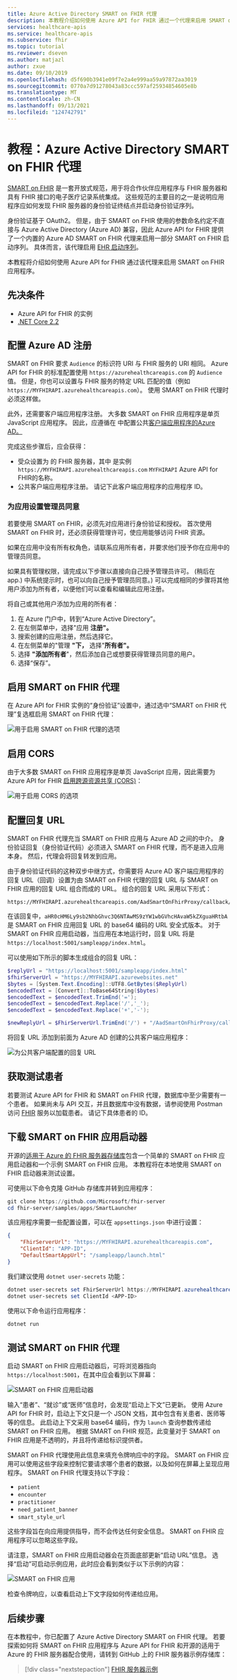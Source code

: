 ```yaml
---
title: Azure Active Directory SMART on FHIR 代理
description: 本教程介绍如何使用 Azure API for FHIR 通过一个代理来启用 SMART on FHIR 应用程序。
services: healthcare-apis
ms.service: healthcare-apis
ms.subservice: fhir
ms.topic: tutorial
ms.reviewer: dseven
ms.author: matjazl
author: zxue
ms.date: 09/10/2019
ms.openlocfilehash: d5f690b3941e09f7e2a4e999aa59a97872aa3019
ms.sourcegitcommit: 0770a7d91278043a83ccc597af25934854605e8b
ms.translationtype: MT
ms.contentlocale: zh-CN
ms.lasthandoff: 09/13/2021
ms.locfileid: "124742791"
---
```

# <a name="tutorial-azure-active-directory-smart-on-fhir-proxy"></a>教程：Azure Active Directory SMART on FHIR 代理

[SMART on FHIR](https://docs.smarthealthit.org/) 是一套开放式规范，用于将合作伙伴应用程序与 FHIR 服务器和具有 FHIR 接口的电子医疗记录系统集成。 这些规范的主要目的之一是说明应用程序应如何发现 FHIR 服务器的身份验证终结点并启动身份验证序列。 

身份验证基于 OAuth2。 但是，由于 SMART on FHIR 使用的参数命名约定不直接与 Azure Active Directory (Azure AD) 兼容，因此 Azure API for FHIR 提供了一个内置的 Azure AD SMART on FHIR 代理来启用一部分 SMART on FHIR 启动序列。 具体而言，该代理启用 [EHR 启动序列](https://hl7.org/fhir/smart-app-launch/#ehr-launch-sequence)。

本教程将介绍如何使用 Azure API for FHIR 通过该代理来启用 SMART on FHIR 应用程序。

## <a name="prerequisites"></a>先决条件

- Azure API for FHIR 的实例
- [.NET Core 2.2](https://dotnet.microsoft.com/download/dotnet-core/2.2)

## <a name="configure-azure-ad-registrations"></a>配置 Azure AD 注册

SMART on FHIR 要求 `Audience` 的标识符 URI 与 FHIR 服务的 URI 相同。 Azure API for FHIR 的标准配置使用 `https://azurehealthcareapis.com` 的 `Audience` 值。 但是，你也可以设置与 FHIR 服务的特定 URL 匹配的值（例如 `https://MYFHIRAPI.azurehealthcareapis.com`）。 使用 SMART on FHIR 代理时必须这样做。

此外，还需要客户端应用程序注册。 大多数 SMART on FHIR 应用程序是单页 JavaScript 应用程序。 因此，应遵循在 中配置公共[客户端应用程序的Azure AD。](register-public-azure-ad-client-app.md)

完成这些步骤后，应会获得：

- 受众设置为 的 FHIR 服务器，其中 是实例 `https://MYFHIRAPI.azurehealthcareapis.com` `MYFHIRAPI` Azure API for FHIR的名称。
- 公共客户端应用程序注册。 请记下此客户端应用程序的应用程序 ID。

### <a name="set-admin-consent-for-your-app"></a>为应用设置管理员同意

若要使用 SMART on FHIR，必须先对应用进行身份验证和授权。 首次使用 SMART on FHIR 时，还必须获得管理许可，使应用能够访问 FHIR 资源。

如果在应用中没有所有权角色，请联系应用所有者，并要求他们授予你在应用中的管理员同意。 

如果具有管理权限，请完成以下步骤以直接向自己授予管理员许可。  (稍后在 app.) 中系统提示时，也可以向自己授予管理员同意。) 可以完成相同的步骤将其他用户添加为所有者，以便他们可以查看和编辑此应用注册。

将自己或其他用户添加为应用的所有者：

1. 在 Azure 门户中，转到“Azure Active Directory”。
1. 在左侧菜单中，选择"应用 **注册"。**
1. 搜索创建的应用注册，然后选择它。
1. 在左侧菜单的"管理 **"下，** 选择"**所有者"。**
1. 选择 **"添加所有者**"，然后添加自己或想要获得管理员同意的用户。
1. 选择“保存”。

## <a name="enable-the-smart-on-fhir-proxy"></a>启用 SMART on FHIR 代理

在 Azure API for FHIR 实例的“身份验证”设置中，通过选中“SMART on FHIR 代理”复选框启用 SMART on FHIR 代理： 

![用于启用 SMART on FHIR 代理的选项](media/tutorial-smart-on-fhir/enable-smart-on-fhir-proxy.png)

## <a name="enable-cors"></a>启用 CORS

由于大多数 SMART on FHIR 应用程序是单页 JavaScript 应用，因此需要为 Azure API for FHIR [启用跨源资源共享 (CORS)](configure-cross-origin-resource-sharing.md)：

![用于启用 CORS 的选项](media/tutorial-smart-on-fhir/enable-cors.png)

## <a name="configure-the-reply-url"></a>配置回复 URL

SMART on FHIR 代理充当 SMART on FHIR 应用与 Azure AD 之间的中介。 身份验证回复（身份验证代码）必须进入 SMART on FHIR 代理，而不是进入应用本身。 然后，代理会将回复转发到应用。 

由于身份验证代码的这种双步中继方式，你需要将 Azure AD 客户端应用程序的回复 URL（回调）设置为由 SMART on FHIR 代理的回复 URL 与 SMART on FHIR 应用的回复 URL 组合而成的 URL。 组合的回复 URL 采用以下形式：

```http
https://MYFHIRAPI.azurehealthcareapis.com/AadSmartOnFhirProxy/callback/aHR0cHM6Ly9sb2NhbGhvc3Q6NTAwMS9zYW1wbGVhcHAvaW5kZXguaHRtbA
```

在该回复中，`aHR0cHM6Ly9sb2NhbGhvc3Q6NTAwMS9zYW1wbGVhcHAvaW5kZXguaHRtbA` 是 SMART on FHIR 应用回复 URL 的 base64 编码的 URL 安全式版本。 对于 SMART on FHIR 应用启动器，当应用在本地运行时，回复 URL 将是 `https://localhost:5001/sampleapp/index.html`。 

可以使用如下所示的脚本生成组合的回复 URL：

```PowerShell
$replyUrl = "https://localhost:5001/sampleapp/index.html"
$fhirServerUrl = "https://MYFHIRAPI.azurewebsites.net"
$bytes = [System.Text.Encoding]::UTF8.GetBytes($ReplyUrl)
$encodedText = [Convert]::ToBase64String($bytes)
$encodedText = $encodedText.TrimEnd('=');
$encodedText = $encodedText.Replace('/','_');
$encodedText = $encodedText.Replace('+','-');

$newReplyUrl = $FhirServerUrl.TrimEnd('/') + "/AadSmartOnFhirProxy/callback/" + $encodedText
```

将回复 URL 添加到前面为 Azure AD 创建的公共客户端应用程序：

![为公共客户端配置的回复 URL](media/tutorial-smart-on-fhir/configure-reply-url.png)

## <a name="get-a-test-patient"></a>获取测试患者

若要测试 Azure API for FHIR 和 SMART on FHIR 代理，数据库中至少需要有一个患者。 如果尚未与 API 交互，并且数据库中没有数据，请参阅使用 Postman 访问 [FHIR](./../use-postman.md) 服务以加载患者。 请记下具体患者的 ID。

## <a name="download-the-smart-on-fhir-app-launcher"></a>下载 SMART on FHIR 应用启动器

开源的[适用于 Azure 的 FHIR 服务器存储库](https://github.com/Microsoft/fhir-server)包含一个简单的 SMART on FHIR 应用启动器和一个示例 SMART on FHIR 应用。 本教程将在本地使用 SMART on FHIR 启动器来测试设置。

可使用以下命令克隆 GitHub 存储库并转到应用程序：

```PowerShell
git clone https://github.com/Microsoft/fhir-server
cd fhir-server/samples/apps/SmartLauncher
```

该应用程序需要一些配置设置，可以在 `appsettings.json` 中进行设置：

```json
{
    "FhirServerUrl": "https://MYFHIRAPI.azurehealthcareapis.com",
    "ClientId": "APP-ID",
    "DefaultSmartAppUrl": "/sampleapp/launch.html"
}
```

我们建议使用 `dotnet user-secrets` 功能：

```PowerShell
dotnet user-secrets set FhirServerUrl https://MYFHIRAPI.azurehealthcareapis.com
dotnet user-secrets set ClientId <APP-ID>
```

使用以下命令运行应用程序：

```PowerShell
dotnet run
```

## <a name="test-the-smart-on-fhir-proxy"></a>测试 SMART on FHIR 代理

启动 SMART on FHIR 应用启动器后，可将浏览器指向 `https://localhost:5001`，在其中应会看到以下屏幕：

![SMART on FHIR 应用启动器](media/tutorial-smart-on-fhir/smart-on-fhir-app-launcher.png)

输入“患者”、“就诊”或“医师”信息时，会发现“启动上下文”已更新。    使用 Azure API for FHIR 时，启动上下文只是一个 JSON 文档，其中包含有关患者、医师等等的信息。 此启动上下文采用 base64 编码，作为 `launch` 查询参数传递给 SMART on FHIR 应用。 根据 SMART on FHIR 规范，此变量对于 SMART on FHIR 应用是不透明的，并且将传递给标识提供者。 

SMART on FHIR 代理使用此信息来填充令牌响应中的字段。 SMART on FHIR 应用可以使用这些字段来控制它要请求哪个患者的数据，以及如何在屏幕上呈现应用程序。 SMART on FHIR 代理支持以下字段：

* `patient`
* `encounter`
* `practitioner`
* `need_patient_banner`
* `smart_style_url`

这些字段旨在向应用提供指导，而不会传达任何安全信息。 SMART on FHIR 应用程序可以忽略这些字段。

请注意，SMART on FHIR 应用启动器会在页面底部更新“启动 URL”信息。 选择“启动”可启动示例应用，此时应会看到类似于以下示例的内容：

![SMART on FHIR 应用](media/tutorial-smart-on-fhir/smart-on-fhir-app.png)

检查令牌响应，以查看启动上下文字段如何传递给应用。

## <a name="next-steps"></a>后续步骤

在本教程中，你已配置了 Azure Active Directory SMART on FHIR 代理。 若要探索如何将 SMART on FHIR 应用程序与 Azure API for FHIR 和开源的适用于 Azure 的 FHIR 服务器配合使用，请转到 GitHub 上的 FHIR 服务器示例存储库：

>[!div class="nextstepaction"]
>[FHIR 服务器示例](https://github.com/Microsoft/fhir-server-samples)

